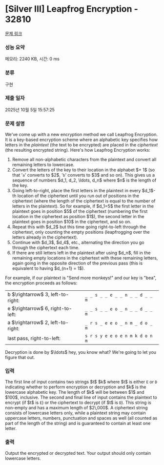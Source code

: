 # [Silver III] Leapfrog Encryption - 32810 

[문제 링크](https://www.acmicpc.net/problem/32810) 

### 성능 요약

메모리: 2240 KB, 시간: 0 ms

### 분류

구현

### 제출 일자

2025년 10월 5일 15:57:25

### 문제 설명

<p>We've come up with a new encryption method we call Leapfrog Encryption. It is a key-based encryption scheme where an alphabetic key specifies how letters in the <em>plaintext</em> (the text to be encrypted) are placed in the <em>ciphertext</em> (the resulting encrypted string). Here's how Leapfrog Encryption works:</p>

<ol>
	<li>Remove all non-alphabetic characters from the plaintext and convert all remaining letters to lowercase.</li>
	<li>Convert the letters of the key to their location in the alphabet $+ 1$ (so that '<code>a</code>' converts to $2$, '<code>b</code>' converts to $3$ and so on). This gives us a sequence of numbers $d_1, d_2, \ldots, d_n$ where $n$ is the length of the key.</li>
	<li>Going left-to-right, place the first letters in the plaintext in every $d_1$-th location of the ciphertext until you run out of positions in the ciphertext (where the length of the ciphertext is equal to the number of letters in the plaintext). So for example, if $d_1=5$ the first letter in the plaintext goes in position $5$ of the ciphertext (numbering the first location in the ciphertext as position $1$), the second letter in the plaintext goes in position $10$ in the ciphertext, and so on.</li>
	<li>Repeat this with $d_2$ but this time going right-to-left through the ciphertext, only counting the empty positions (leapfrogging over the letters already in the ciphertext).</li>
	<li>Continue with $d_3$, $d_4$, etc., alternating the direction you go through the ciphertext each time.</li>
	<li>If there are still letters left in the plaintext after using $d_n$, fill in the remaining empty locations in the ciphertext with these remaining letters, again going in the opposite direction of the previous pass (this is equivalent to having $d_{n+1} = 1$).</li>
</ol>

<p>For example, if our plaintext is "Send more monkeys!" and our key is "bea", the encryption proceeds as follows:</p>

<table class="table table-bordered td-center table-center-40">
	<tbody>
		<tr>
			<td>b $\rightarrow$ 3, left-to-right:</td>
			<td><code>_ _ s _ _ e _ _ n _ _ d _ _ m</code></td>
		</tr>
		<tr>
			<td>e $\rightarrow$ 6, right-to-left:</td>
			<td><code>_ _ s _ _ e o _ n _ _ d _ _ m</code></td>
		</tr>
		<tr>
			<td>a $\rightarrow$ 2, left-to-right:</td>
			<td><code>_ r s _ e e o _ n m _ d o _ m</code></td>
		</tr>
		<tr>
			<td>last pass, right-to-left:</td>
			<td><code>s r s y e e o e n m k d o n m</code></td>
		</tr>
	</tbody>
</table>

<p>Decryption is done by $\ldots$ hey, you know what? We're going to let you figure that out.</p>

### 입력 

 <p>The first line of input contains two strings $t$ $k$ where $t$ is either <code>E</code> or <code>D</code> indicating whether to perform encryption or decryption and $k$ is the lowercase alphabetic key. The length of $k$ will be between $1$ and $100$, inclusive. The second and final line of input contains the plaintext to encrypt (if $t$ is <code>E</code>) or the ciphertext to decrypt (if $t$ is <code>D</code>). This string is non-empty and has a maximum length of $2\,000$. A ciphertext string consists of lowercase letters only, while a plaintext string may contain uppercase letters, numbers, punctuation and spaces as well (all counted as part of the length of the string) and is guaranteed to contain at least one letter.</p>

### 출력 

 <p>Output the encrypted or decrypted text. Your output should only contain lowercase letters.</p>

